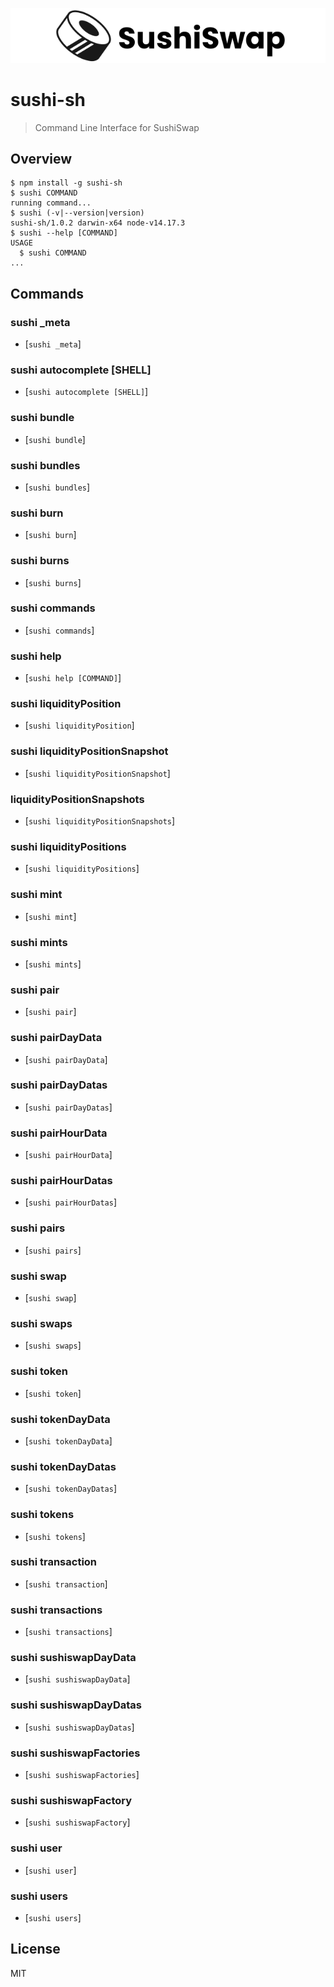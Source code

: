 <p align="center">
<img src="./docs/sushi_logo.svg">
</p>

sushi-sh
======

> Command Line Interface for SushiSwap


## Overview
<!-- usage -->
```sh-session
$ npm install -g sushi-sh
$ sushi COMMAND
running command...
$ sushi (-v|--version|version)
sushi-sh/1.0.2 darwin-x64 node-v14.17.3
$ sushi --help [COMMAND]
USAGE
  $ sushi COMMAND
...
```
<!-- usagestop -->


## Commands

### sushi _meta

* [`sushi _meta`]

### sushi autocomplete [SHELL]

* [`sushi autocomplete [SHELL]`]

### sushi bundle

* [`sushi bundle`]

### sushi bundles

* [`sushi bundles`]

### sushi burn

* [`sushi burn`]

### sushi burns

* [`sushi burns`]

### sushi commands

* [`sushi commands`]

### sushi help

* [`sushi help [COMMAND]`]

### sushi liquidityPosition

* [`sushi liquidityPosition`]

### sushi liquidityPositionSnapshot

* [`sushi liquidityPositionSnapshot`]

### liquidityPositionSnapshots

* [`sushi liquidityPositionSnapshots`]

### sushi liquidityPositions

* [`sushi liquidityPositions`]

### sushi mint

* [`sushi mint`]

### sushi mints

* [`sushi mints`]

### sushi pair

* [`sushi pair`]

### sushi pairDayData

* [`sushi pairDayData`]

### sushi pairDayDatas

* [`sushi pairDayDatas`]

### sushi pairHourData

* [`sushi pairHourData`]

### sushi pairHourDatas

* [`sushi pairHourDatas`]

### sushi pairs

* [`sushi pairs`]

### sushi swap

* [`sushi swap`]

### sushi swaps

* [`sushi swaps`]

### sushi token

* [`sushi token`]

### sushi tokenDayData

* [`sushi tokenDayData`]

### sushi tokenDayDatas

* [`sushi tokenDayDatas`]

### sushi tokens

* [`sushi tokens`]

### sushi transaction

* [`sushi transaction`]

### sushi transactions

* [`sushi transactions`]

### sushi sushiswapDayData

* [`sushi sushiswapDayData`]

### sushi sushiswapDayDatas

* [`sushi sushiswapDayDatas`]

### sushi sushiswapFactories

* [`sushi sushiswapFactories`]

### sushi sushiswapFactory

* [`sushi sushiswapFactory`]

### sushi user

* [`sushi user`]

### sushi users

* [`sushi users`]


## License

MIT
